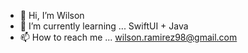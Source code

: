 - 👋 Hi, I’m Wilson
- 🌱 I’m currently learning ... SwiftUI + Java
- 📫 How to reach me ... wilson.ramirez98@gmail.com 

<!---
Xander180/Xander180 is a ✨ special ✨ repository because its `README.md` (this file) appears on your GitHub profile.
You can click the Preview link to take a look at your changes.
--->
